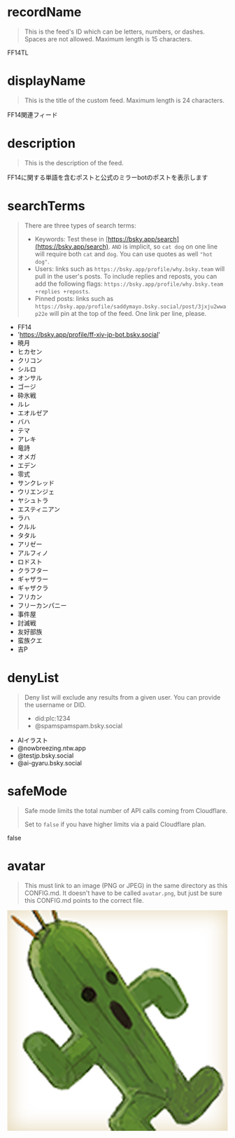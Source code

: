 
# recordName

> This is the feed's ID which can be letters, numbers, or dashes. Spaces are not allowed. Maximum length is 15 characters.

FF14TL

# displayName

> This is the title of the custom feed. Maximum length is 24 characters.

FF14関連フィード

# description

> This is the description of the feed.

FF14に関する単語を含むポストと公式のミラーbotのポストを表示します

# searchTerms

> There are three types of search terms:
>
> - Keywords: Test these in [https://bsky.app/search](https://bsky.app/search). `AND` is implicit, so `cat dog` on one line will require both `cat` and `dog`. You can use quotes as well `"hot dog"`.
> - Users: links such as `https://bsky.app/profile/why.bsky.team` will pull in the user's posts. To include replies and reposts, you can add the following flags: `https://bsky.app/profile/why.bsky.team +replies +reposts`.
> - Pinned posts: links such as `https://bsky.app/profile/saddymayo.bsky.social/post/3jxju2wwap22e` will pin at the top of the feed. One link per line, please.

- FF14
- 'https://bsky.app/profile/ff-xiv-jp-bot.bsky.social'
- 暁月
- ヒカセン
- クリコン
- シルロ
- オンサル
- ゴージ
- 砕氷戦
- ルレ
- エオルゼア
- バハ
- テマ
- アレキ
- 竜詩
- オメガ
- エデン
- 零式
- サンクレッド
- ウリエンジェ
- ヤシュトラ
- エスティニアン
- ラハ
- クルル
- タタル
- アリゼー
- アルフィノ
- ロドスト
- クラフター
- ギャザラー
- ギャザクラ
- フリカン
- フリーカンパニー
- 事件屋
- 討滅戦
- 友好部族
- 蛮族クエ
- 吉P

# denyList

> Deny list will exclude any results from a given user. You can provide the username or DID.
>
> - did:plc:1234
> - @spamspamspam.bsky.social

- AIイラスト
- @nowbreezing.ntw.app
- @testjp.bsky.social
- @ai-gyaru.bsky.social

# safeMode

> Safe mode limits the total number of API calls coming from Cloudflare.
>
> Set to `false` if you have higher limits via a paid Cloudflare plan.

false

# avatar

> This must link to an image (PNG or JPEG) in the same directory as this CONFIG.md. It doesn't have to be called `avatar.png`, but just be sure this CONFIG.md points to the correct file.

![](イラスト2.png)

